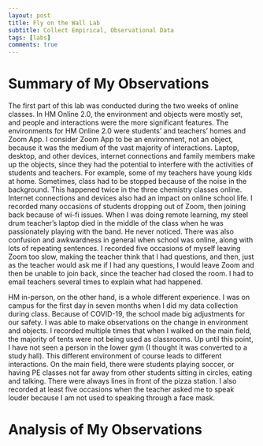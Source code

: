 ```yaml
---
layout: post
title: Fly on the Wall Lab 
subtitle: Collect Empirical, Observational Data
tags: [labs]
comments: true
---
```


# Summary of My Observations

The first part of this lab was conducted during the two weeks of online classes. In HM Online 2.0, the environment and objects were mostly set, and people and interactions were the more significant features. The environments for HM Online 2.0 were students’ and teachers’ homes and Zoom App. I consider Zoom App to be an environment, not an object, because it was the medium of the vast majority of interactions. Laptop, desktop, and other devices, internet connections and family members make up the objects, since they had the potential to interfere with the activities of students and teachers. For example, some of my teachers have young kids at home. Sometimes, class had to be stopped because of the noise in the background. This happened twice in the three chemistry classes online. Internet connections and devices also had an impact on online school life. I recorded many occasions of students dropping out of Zoom, then joining back because of wi-fi issues. When I was doing remote learning, my steel drum teacher’s laptop died in the middle of the class when he was passionately playing with the band. He never noticed. There was also confusion and awkwardness in general when school was online, along with lots of repeating sentences. I recorded five occasions of myself leaving Zoom too slow, making the teacher think that I had questions, and then, just as the teacher would ask me if I had any questions, I would leave Zoom and then be unable to join back, since the teacher had closed the room. I had to email teachers several times to explain what had happened.

HM in-person, on the other hand, is a whole different experience. I was on campus for the first day in seven months when I did my data collection during class. Because of COVID-19, the school made big adjustments for our safety. I was able to make observations on the change in environment and objects. I recorded multiple times that when I walked on the main field, the majority of tents were not being used as classrooms. Up until this point, I have not seen a person in the lower gym (I thought it was converted to a study hall). This different environment of course leads to different interactions. On the main field, there were students playing soccer, or having PE classes not far away from other students sitting in circles, eating and talking. There were always lines in front of the pizza station. I also recorded at least five occasions when the teacher asked me to speak louder because I am not used to speaking through a face mask. 

# Analysis of My Observations
